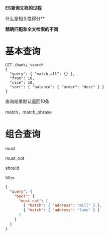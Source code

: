 **ES查询文档的过程**



什么是相关性得分**



**精确匹配和全文检索的不同**



# 基本查询

```
GET /bank/_search
{
  "query": { "match_all": {} },
  "from": 10,
  "size": 10,
  "sort": { "balance": { "order": "desc" } }
}
```







查询结果默认返回10条





match，match_phrase



# **组合查询**



must

must_not

should

filter

```json
{
  "query": {
    "bool": {
      "must_not": [
        { "match": { "address": "mill" } },
        { "match": { "address": "lane" } }
      ]
    }
  }
}
```

